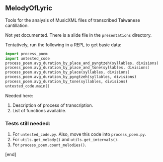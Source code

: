 ## MelodyOfLyric

Tools for the analysis of MusicXML files of transcribed Taiwanese cantillation.

Not yet documented. There is a slide file in the `presentations` directory.

Tentatively, run the following in a REPL to get basic data:

```python
import process_poem
import untested_code
process_poem.avg_duration_by_place_and_pyngtzeh(syllables, divisions)
process_poem.avg_duration_by_place_and_tone(syllables, divisions)
process_poem.avg_duration_by_place(syllables, divisions)
process_poem.avg_duration_by_pyngtzeh(syllables, divisions)
process_poem.avg_duration_by_tone(syllables, divisions)
untested_code.main()
```

Needed here: 

 1. Description of process of transcription.
 1. List of functions available.

### Tests still needed:

 1. For `untested_code.py`. Also, move this code into `process_poem.py`.
 1. For `utils.get_melody()` and `utils.get_intervals()`.
 1. For `process_poem.count_melodies()`.

[end]
